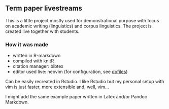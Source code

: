## Term paper livestreams

This is a little project mostly used for demonstrational purpose with focus on academic writing (linguistics) and corpus linguistics. The project is created live together with students.

### How it was made

- written in R-markdown
- compiled with knitR
- citation manager: bibtex
- editor used live: neovim (for configuration, see [dofiles](https://github.com/alex-raw/dotfiles/tree/master/.config/nvim))

Can be easily recreated in Rstudio. I like Rstudio but my personal setup with vim is just faster, more extensible and, well, vim...

I might add the same example paper written in Latex and/or Pandoc Markdown.
